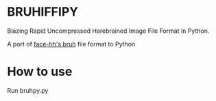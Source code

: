 # BRUHIFFIPY
Blazing Rapid Uncompressed Harebrained Image File Format in Python.

A port of [face-hh's bruh](https://github.com/face-hh/bruh) file format to Python

# How to use
Run bruhpy.py